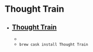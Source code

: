 # Thought Train
- [Thought Train](https://www.thoughttrain.cc/)
  - 
  - 
  - `brew cask install Thought Train`
